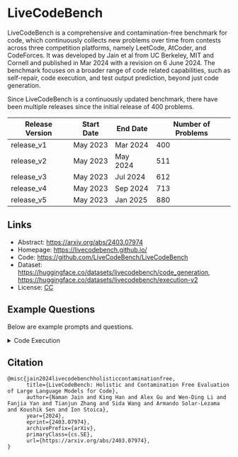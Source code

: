 # LiveCodeBench

LiveCodeBench is a comprehensive and contamination-free benchmark for code, which continuously collects new problems over time from contests across three competition platforms, namely LeetCode, AtCoder, and CodeForces. It was developed by Jain et al from UC Berkeley, MIT and Cornell and published in Mar 2024 with a revision on 6 June 2024. The benchmark focuses on a broader range of code related capabilities, such as self-repair, code execution, and test output prediction, beyond just code generation. 

Since LiveCodeBench is a continuously updated benchmark, there have been multiple releases since the initial release of 400 problems.

| Release Version | Start Date | End Date   | Number of Problems |
|-----------------|------------|------------|--------------------|
| release_v1      | May 2023   | Mar 2024   | 400                |
| release_v2      | May 2023   | May 2024   | 511                |
| release_v3      | May 2023   | Jul 2024   | 612                |
| release_v4      | May 2023   | Sep 2024   | 713                |
| release_v5      | May 2023   | Jan 2025   | 880                |

## Links

* Abstract: https://arxiv.org/abs/2403.07974
* Homepage: https://livecodebench.github.io/
* Code: https://github.com/LiveCodeBench/LiveCodeBench
* Dataset: https://huggingface.co/datasets/livecodebench/code_generation, https://huggingface.co/datasets/livecodebench/execution-v2
* License: [CC](https://huggingface.co/datasets/livecodebench/execution-v2/blob/main/README.md)

## Example Questions

Below are example prompts and questions.

<details>
<summary>Code Execution</summary>

Prompt:
```
You are given a Python function and an assertion containing an input to the function. Complete the assertion with a literal (no unsimplified expressions, no function calls) containing the output when executing the provided code on the given input, even if the function is incorrect or incomplete. Do NOT output any extra information. Provide the full assertion with the correct output in [ANSWER] and [/ANSWER] tags, following the examples.

[PYTHON]
def repeatNumber(number : int) -> int:
    return number
assert repeatNumber(number = 17) == ??
[/PYTHON]
[ANSWER]
assert repeatNumber(number = 17) == 17
[/ANSWER]

[PYTHON]
def addCharacterA(string : str) -> str:
    return string + "a"
assert addCharacterA(string = "x9j") == ??
[/PYTHON]
[ANSWER]
assert addCharacterA(string = "x9j") == "x9ja"
[/ANSWER]

[PYTHON]
def distinctDifferenceArray(a: List[int]) -> List[int]:
  return [len(set(a[:i+1]))-len(set(a[i+1:]))for i in range(len(a))]
assert distinctDifferenceArray(a = [1, 2, 3, 4, 5]) == ??
[/PYTHON]
[ANSWER]
```

Expected Output:
```python
[-3, -1, 1, 3, 5]
```

</details>

## Citation

```
@misc{jain2024livecodebenchholisticcontaminationfree,
      title={LiveCodeBench: Holistic and Contamination Free Evaluation of Large Language Models for Code}, 
      author={Naman Jain and King Han and Alex Gu and Wen-Ding Li and Fanjia Yan and Tianjun Zhang and Sida Wang and Armando Solar-Lezama and Koushik Sen and Ion Stoica},
      year={2024},
      eprint={2403.07974},
      archivePrefix={arXiv},
      primaryClass={cs.SE},
      url={https://arxiv.org/abs/2403.07974}, 
}
```